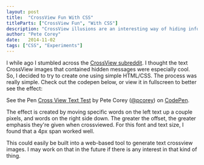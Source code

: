 ```yaml
---
layout: post
title:  "CrossView Fun With CSS"
titleParts: ["CrossView Fun", "With CSS"]
description: "CrossView illusions are an interesting way of hiding information in plain sight."
author: "Pete Corey"
date:   2014-11-02
tags: ["CSS", "Experiments"]
---
```


I while ago I stumbled across the [CrossView subreddit](http://www.reddit.com/r/crossview). I thought the text CrossView images that contained hidden messages were especially cool. So, I decided to try to create one using simple HTML/CSS.  The process was really simple. Check out the codepen below, or view it in fullscreen to better see the effect:

<p data-height="500" data-theme-id="0" data-slug-hash="ngira" data-default-tab="result" data-user="pcorey" class='codepen'>See the Pen <a href='http://codepen.io/pcorey/pen/ngira/'>Cross View Text Test</a> by Pete Corey (<a href='http://codepen.io/pcorey'>@pcorey</a>) on <a href='http://codepen.io'>CodePen</a>.</p>
<script async src="//assets.codepen.io/assets/embed/ei.js"></script>

The effect is created by moving specific words on the left text up a couple pixels, and words on the right side down. The greater the offset, the greater emphasis they're given when crossviewed. For this font and text size, I found that a 4px span worked well.

This could easily be built into a web-based tool to generate text crossview images. I may work on that in the future if there is any interest in that kind of thing.
